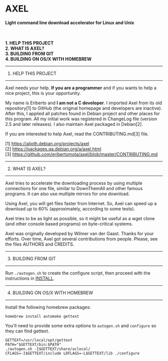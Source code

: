 # AXEL
**Light command line download accelerator for Linux and Unix**


<br><br>
**1. HELP THIS PROJECT**<br>
**2. WHAT IS AXEL?**<br>
**3. BUILDING FROM GIT**<br>
**4. BUILDING ON OS/X WITH HOMEBREW**<br>



--------------------
1. HELP THIS PROJECT
--------------------

Axel needs your help. **If you are a programmer** and if you wants to
help a nice project, this is your opportunity.

My name is Eriberto and **I am not a C developer**. I imported Axel from
its old repository[1] to GitHub (the original homepage and developers
are inactive). After this, I applied all patches found in Debian project
and other places for this program. All my initial work was registered in
ChangeLog file (version 2.5 and later releases). I also maintain Axel
packaged in Debian[2].

If you are interested to help Axel, read the CONTRIBUTING.md[3] file.

[1] https://alioth.debian.org/projects/axel<br>
[2] https://packages.qa.debian.org/a/axel.html<br>
[3] https://github.com/eribertomota/axel/blob/master/CONTRIBUTING.md


----------------
2. WHAT IS AXEL?
----------------

Axel tries to accelerate the downloading process by using multiple
connections for one file, similar to DownThemAll and other famous
programs. It can also use multiple mirrors for one download.

Using Axel, you will get files faster from Internet. So, Axel can
speed up a download up to 60% (approximately, according to some tests).

Axel tries to be as light as possible, so it might be useful as a
wget clone (and other console based programs) on byte-critical systems.

Axel was originally developed by Wilmer van der Gaast. Thanks for your
efforts. Over time, Axel got several contributions from people. Please,
see the files AUTHORS and CREDITS.

--------------------
3. BUILDING FROM GIT
--------------------

Run `./autogen.sh` to create the configure script, then proceed with the
instructions in [INSTALL](INSTALL).

---------------------------------
4. BUILDING ON OS/X WITH HOMEBREW
---------------------------------

Install the following homebrew packages:

  `homebrew install automake gettext`

You'll need to provide some extra options to `autogen.sh` and `configure` so
they can find gettext.

```shell
GETTEXT=/usr/local/opt/gettext
PATH="$GETTEXT/bin:$PATH"
./autogen.sh -I$GETTEXT/share/aclocal/
CFLAGS=-I$GETTEXT/include LDFLAGS=-L$GETTEXT/lib ./configure
```
